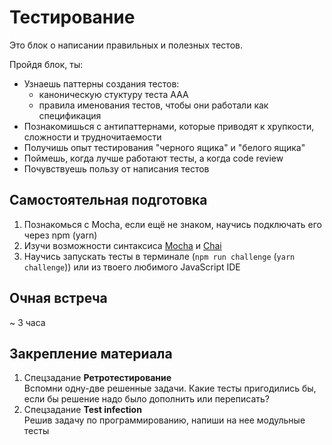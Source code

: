 # Тестирование

Это блок о написании правильных и полезных тестов.

Пройдя блок, ты:

- Узнаешь паттерны создания тестов:
    - каноническую стуктуру теста AAA
    - правила именования тестов, чтобы они работали как спецификация
- Познакомишься с антипаттернами, которые приводят к хрупкости, сложности и трудночитаемости
- Получишь опыт тестирования "черного ящика" и "белого ящика"
- Поймешь, когда лучше работают тесты, а когда code review
- Почувствуешь пользу от написания тестов


## Самостоятельная подготовка

1. Познакомься с Mocha, если ещё не знаком, научись подключать его через npm (yarn) 
2. Изучи возможности синтаксиса [Mocha](https://mochajs.org/#assertions) и [Chai](http://chaijs.com/)
3. Научись запускать тесты в терминале (`npm run challenge` (`yarn challenge`)) или из твоего любимого JavaScript IDE 


## Очная встреча

~ 3 часа


## Закрепление материала

1. Спецзадание __Ретротестирование__  
Вспомни одну-две решенные задачи. Какие тесты пригодились бы, если бы решение надо было дополнить или переписать?
2. Спецзадание __Test infection__  
Решив задачу по программированию, напиши на нее модульные тесты
